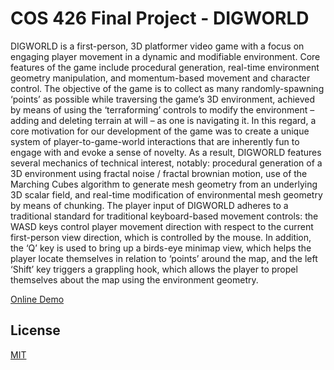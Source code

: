 # COS 426 Final Project - DIGWORLD

DIGWORLD is a first-person, 3D platformer video game with a focus on engaging player movement in a dynamic and modifiable environment. Core features of the game include procedural generation, real-time environment geometry manipulation, and momentum-based movement and character control. The objective of the game is to collect as many randomly-spawning ‘points’ as possible while traversing the game’s 3D environment, achieved by means of using the ‘terraforming’ controls to modify the environment – adding and deleting terrain at will – as one is navigating it. In this regard, a core motivation for our development of the game was to create a unique system of player-to-game-world interactions that are inherently fun to engage with and evoke a sense of novelty. As a result, DIGWORLD features several mechanics of technical interest, notably: procedural generation of a 3D environment using fractal noise / fractal brownian motion, use of the Marching Cubes algorithm to generate mesh geometry from an underlying 3D scalar field, and real-time modification of environmental mesh geometry by means of chunking. The player input of DIGWORLD adheres to a traditional standard for traditional keyboard-based movement controls: the WASD keys control player movement direction with respect to the current first-person view direction, which is controlled by the mouse. In addition, the ‘Q’ key is used to bring up a birds-eye minimap view, which helps the player locate themselves in relation to ‘points’ around the map, and the left ‘Shift’ key triggers a grappling hook, which allows the player to propel themselves about the map using the environment geometry.

[Online Demo](https://lfesp.github.io/digworld)

## License
[MIT](./LICENSE)
